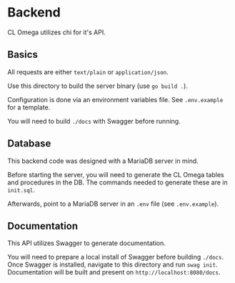 # Backend
CL Omega utilizes chi for it's API. 

## Basics
All requests are either `text/plain` or `application/json`.

Use this directory to build the server binary (use `go build .`).

Configuration is done via an environment variables file. See `.env.example`
for a template.

You will need to build `./docs` with Swagger before running. 

## Database
This backend code was designed with a MariaDB server in mind.

Before starting the server, you will need to generate the CL Omega
tables and procedures in the DB. The commands needed to generate
these are in `init.sql`.

Afterwards, point to a MariaDB server in an `.env` file (see `.env.example`).

## Documentation
This API utilizes Swagger to generate documentation.

You will need to prepare a local install of Swagger before building `./docs`.
Once Swagger is installed, navigate to this directory and run `swag init`.
Documentation will be built and present on `http://localhost:8080/docs`.
